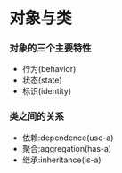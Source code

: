 # 对象与类

### 对象的三个主要特性
* 行为(behavior) 
* 状态(state)
* 标识(identity)

### 类之间的关系
* 依赖:dependence(use-a)
* 聚合:aggregation(has-a)
* 继承:inheritance(is-a)